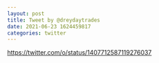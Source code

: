 ```yaml
--- 
layout: post 
title: Tweet by @dreydaytrades 
date: 2021-06-23 1624459817 
categories: twitter 
--- 
```

https://twitter.com/o/status/1407712587119276037